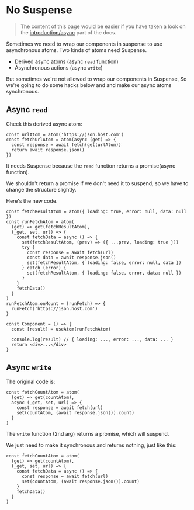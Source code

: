 # No Suspense

> The content of this page would be easier if you have taken a look on the [introduction/async](../introduction/async.md) part of the docs.

Sometimes we need to wrap our components in suspense to use asynchronous atoms. Two kinds of atoms need Suspense.

- Derived async atoms (async `read` function)
- Asynchronous actions (async `write`)

But sometimes we're not allowed to wrap our components in Suspense, So we're going to do some hacks below and and make our async atoms synchronous.

## Async `read`

Check this derived async atom:

```tsx
const urlAtom = atom('https://json.host.com')
const fetchUrlAtom = atom(async (get) => {
  const response = await fetch(get(urlAtom))
  return await response.json()
})
```

It needs Suspense because the `read` function returns a promise(async function).

We shouldn't return a promise if we don't need it to suspend, so we have to change the structure slightly.

Here's the new code.

```tsx
const fetchResultAtom = atom({ loading: true, error: null, data: null })
const runFetchAtom = atom(
  (get) => get(fetchResultAtom),
  (_get, set, url) => {
    const fetchData = async () => {
      set(fetchResultAtom, (prev) => ({ ...prev, loading: true }))
      try {
        const response = await fetch(url)
        const data = await response.json()
        set(fetchResultAtom, { loading: false, error: null, data })
      } catch (error) {
        set(fetchResultAtom, { loading: false, error, data: null })
      }
    }
    fetchData()
  }
)
runFetchAtom.onMount = (runFetch) => {
  runFetch('https://json.host.com')
}

const Component = () => {
  const [result] = useAtom(runFetchAtom)

  console.log(result) // { loading: ..., error: ..., data: ... }
  return <div>...</div>
}
```

## Async `write`

The original code is:

```tsx
const fetchCountAtom = atom(
  (get) => get(countAtom),
  async (_get, set, url) => {
    const response = await fetch(url)
    set(countAtom, (await response.json()).count)
  }
)
```

The `write` function (2nd arg) returns a promise, which will suspend.

We just need to make it synchronous and returns nothing, just like this:

```tsx
const fetchCountAtom = atom(
  (get) => get(countAtom),
  (_get, set, url) => {
    const fetchData = async () => {
      const response = await fetch(url)
      set(countAtom, (await response.json()).count)
    }
    fetchData()
  }
)
```
